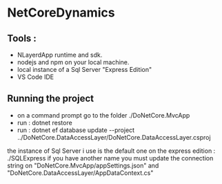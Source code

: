 # NetCoreDynamics

## Tools :
- NLayerdApp runtime and sdk.
- nodejs and npm on your local machine.
- local instance of a Sql Server "Express Edition"
- VS Code IDE

## Running the project
- on a command prompt go to the folder ./DoNetCore.MvcApp
- run : 
    dotnet restore
- run : dotnet ef database update --project ../DoNetCore.DataAccessLayer/DoNetCore.DataAccessLayer.csproj

the instance of Sql Server i use is the default one on the express edition : ./SQLExpress
if you have another name you must update the connection string on "DoNetCore.MvcApp/appSettings.json" and "DoNetCore.DataAccessLayer/AppDataContext.cs"

